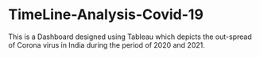 # TimeLine-Analysis-Covid-19
This is a Dashboard designed using Tableau which depicts the out-spread of Corona virus in India during the period of 2020 and 2021.
